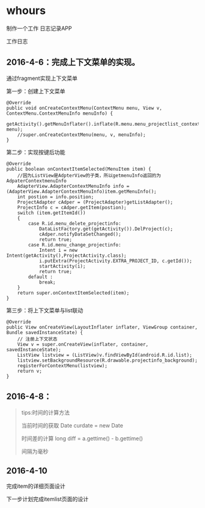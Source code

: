 # whours

制作一个工作 日志记录APP

工作日志

## 2016-4-6：完成上下文菜单的实现。

通过fragment实现上下文菜单

第一步：创建上下文菜单

    @Override
    public void onCreateContextMenu(ContextMenu menu, View v, ContextMenu.ContextMenuInfo menuInfo) {
        getActivity().getMenuInflater().inflate(R.menu.menu_projectlist_context, menu);
        //super.onCreateContextMenu(menu, v, menuInfo);
    }

第二步：实现按键后功能

    @Override
    public boolean onContextItemSelected(MenuItem item) {
        //因为ListView是AdpterView的子类，所以getmenuInfo返回的为AdpaterContextmenuInfo
        AdapterView.AdapterContextMenuInfo info = (AdapterView.AdapterContextMenuInfo)item.getMenuInfo();
        int postion = info.position;
        ProjectAdapter cAdper = (ProjectAdapter)getListAdapter();
        ProjectInfo c = cAdper.getItem(postion);
        switch (item.getItemId())
        {
            case R.id.menu_delete_projectinfo:
                DataListFactory.get(getActivity()).DelProject(c);
                cAdper.notifyDataSetChanged();
                return true;
            case R.id.menu_change_projectinfo:
                Intent i = new Intent(getActivity(),ProjectActivity.class);
                i.putExtra(ProjectActivity.EXTRA_PROJECT_ID, c.getId());
                startActivity(i);
                return true;
            default :
                break;
        }
        return super.onContextItemSelected(item);
    }


第三步：将上下文菜单与list联动


    @Override
    public View onCreateView(LayoutInflater inflater, ViewGroup container, Bundle savedInstanceState) {
        // 注册上下文状态
        View v = super.onCreateView(inflater, container, savedInstanceState);
        ListView listview = (ListView)v.findViewById(android.R.id.list);
        listview.setBackgroundResource(R.drawable.projectinfo_background);
        registerForContextMenu(listview);
        return v;
    }

## 2016-4-8：
>tips:时间的计算方法
>
>当前时间的获取 Date curdate = new Date
>
>时间差的计算  long diff = a.gettime() - b.gettime() 
>
>间隔为毫秒

## 2016-4-10
完成item的详细页面设计

下一步计划完成itemlist页面的设计
